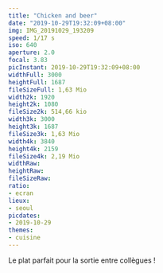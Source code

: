 ```yaml
---
title: "Chicken and beer"
date: "2019-10-29T19:32:09+08:00"
img: IMG_20191029_193209
speed: 1/17 s
iso: 640
aperture: 2.0
focal: 3.83
picInstant: 2019-10-29T19:32:09+08:00
widthFull: 3000
heightFull: 1687
fileSizeFull: 1,63 Mio
width2k: 1920
height2k: 1080
fileSize2k: 514,66 kio
width3k: 3000
height3k: 1687
fileSize3k: 1,63 Mio
width4k: 3840
height4k: 2159
fileSize4k: 2,19 Mio
widthRaw: 
heightRaw: 
fileSizeRaw: 
ratio:
- ecran
lieux:
- seoul
picdates:
- 2019-10-29
themes:
- cuisine
---
```


Le plat parfait pour la sortie entre collègues !